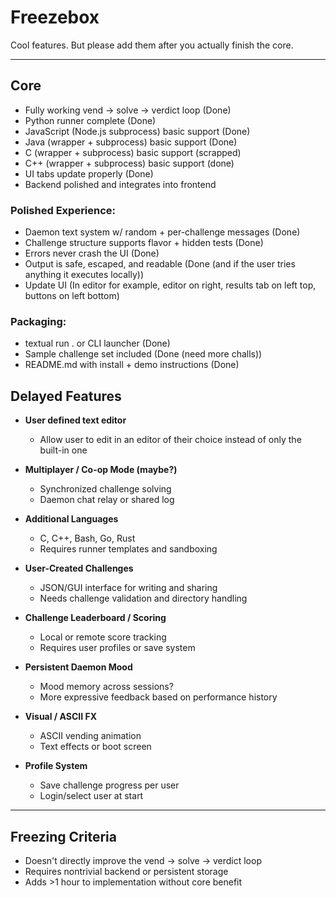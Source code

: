 # Freezebox

Cool features. But please add them after you actually finish the core.

---
## Core
- Fully working vend → solve → verdict loop (Done)
- Python runner complete (Done)
- JavaScript (Node.js subprocess) basic support (Done)
- Java (wrapper + subprocess) basic support (Done)
- C (wrapper + subprocess) basic support (scrapped)
- C++ (wrapper + subprocess) basic support (done)
- UI tabs update properly (Done)
- Backend polished and integrates into frontend 
### Polished Experience:

- Daemon text system w/ random + per-challenge messages (Done)
- Challenge structure supports flavor + hidden tests (Done)
- Errors never crash the UI (Done)
- Output is safe, escaped, and readable (Done (and if the user tries anything it executes locally))
- Update UI (In editor for example, editor on right, results tab on left top, buttons on left bottom)

### Packaging:

- textual run . or CLI launcher (Done)
- Sample challenge set included (Done (need more challs))
- README.md with install + demo instructions (Done)

##  Delayed Features
- **User defined text editor**
  - Allow user to edit in an editor of their choice instead of only the built-in one
- **Multiplayer / Co-op Mode (maybe?)**
  - Synchronized challenge solving
  - Daemon chat relay or shared log

- **Additional Languages**
  - C, C++, Bash, Go, Rust
  - Requires runner templates and sandboxing

- **User-Created Challenges**
  - JSON/GUI interface for writing and sharing
  - Needs challenge validation and directory handling

- **Challenge Leaderboard / Scoring**
  - Local or remote score tracking
  - Requires user profiles or save system

- **Persistent Daemon Mood**
  - Mood memory across sessions?
  - More expressive feedback based on performance history

- **Visual / ASCII FX**
  - ASCII vending animation
  - Text effects or boot screen

- **Profile System**
  - Save challenge progress per user
  - Login/select user at start

---

## Freezing Criteria

- Doesn't directly improve the vend → solve → verdict loop
- Requires nontrivial backend or persistent storage
- Adds >1 hour to implementation without core benefit